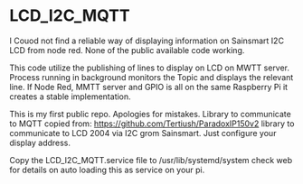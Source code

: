 # LCD_I2C_MQTT
I Couod not find a reliable way of displaying information on Sainsmart I2C LCD
from node red.   None of the public available code working.

This code utilize the publishing of lines to display on LCD on MWTT server.
Process running in background monitors the Topic and displays the relevant line.
If Node Red, MMTT server and GPIO is all on the same Raspberry Pi it creates a stable implementation.


This is my first public repo.  Apologies for mistakes.   Library to communicate to MQTT copied from: https://github.com/Tertiush/ParadoxIP150v2  library to communicate to LCD 2004 via I2C grom Sainsmart.    Just configure your display address.

Copy the LCD_I2C_MQTT.service file to /usr/lib/systemd/system   check web for details on auto loading this as service on your pi.

